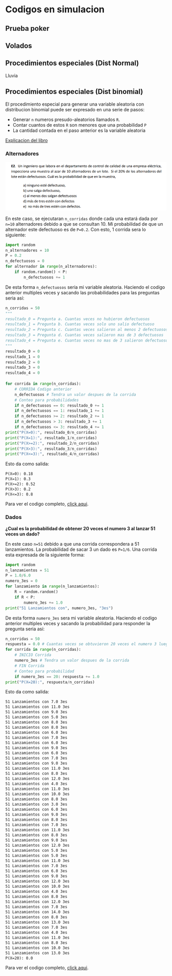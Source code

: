 # Codigos en simulacion

## Prueba poker

## Volados

## Procedimientos especiales (Dist Normal)

Lluvia

## Procedimientos especiales (Dist binomial)

El procedimiento especial para generar una variable aleatoria con distribucion binomial puede ser expresado en una serie de pasos:
- Generar `n` numeros presudo-aleatorios llamados `R`.
- Contar cuantos de estos `R` son menores que una probabilidad `P`
- La cantidad contada en el paso anterior es la variable aleatoria

[Explicacion del libro](Binomial.png)

### Alternadores

![Alternadores](Binomial_Alternadores.png)

En este caso, se ejecutaran `n_corridas` donde cada una estará dada por `n=10` alternadores debido a que se consultan 10. Mi probabilidad de que un alternador este defectuoso es de `P=0.2`. Con esto, 1 corrida sera lo siguiente:
```python
import random
n_alternadores = 10
P = 0.2
n_defectuosos = 0
for alternador in range(n_alternadores):
    if random.random() < P:
        n_defectuosos += 1
```
De esta forma `n_defectuosos` seria mi variable aleatoria. Haciendo el codigo anterior multiples veces y sacando las probabilidades para las preguntas seria así:
```python
n_corridas = 50
"""
resultado_0 = Pregunta a. Cuantas veces no hubieron defectuosos
resultado_1 = Pregunta b. Cuantas veces solo uno salio defectuoso
resultado_2 = Pregunta c. Cuantas veces salieron al menos 2 defectuosos
resultado_3 = Pregunta d. Cuantas veces salieron mas de 3 defectuosos
resultado_4 = Pregunta e. Cuantas veces no mas de 3 salieron defectuosos
"""
resultado_0 = 0
resultado_1 = 0
resultado_2 = 0
resultado_3 = 0
resultado_4 = 0

for corrida in range(n_corridas):
    # CORRIDA Codigo anterior
    n_defectuosos # Tendra un valor despues de la corrida
    # Conteo para probabilidades
    if n_defectuosos == 0: resultado_0 += 1
    if n_defectuosos == 1: resultado_1 += 1
    if n_defectuosos >= 2: resultado_2 += 1
    if n_defectuosos > 3: resultado_3 += 1
    if n_defectuosos <= 3: resultado_4 += 1
print("P(X=0):", resultado_0/n_corridas)
print("P(X=1):", resultado_1/n_corridas)
print("P(X>=2):", resultado_2/n_corridas)
print("P(X>3):", resultado_3/n_corridas)
print("P(X<=3):", resultado_4/n_corridas)
```
Esto da como salida:
```shell
P(X=0): 0.18
P(X=1): 0.3
P(X>=2): 0.52
P(X>3): 0.2
P(X<=3): 0.8
```
Para ver el codigo completo, [click aqui](Binomial_Alternadores.py).

### Dados

__¿Cual es la probabilidad de obtener 20 veces el numero 3 al lanzar 51 veces un dado?__

En este caso `n=51` debido a que una corrida correspondera a 51 lanzamientos. La probabilidad de sacar 3 un dado es `P=1/6`. Una corrida esta expresada de la siguiente forma:
```python
import random
n_lanzamientos = 51
P = 1.0/6.0
numero_3es = 0
for lanzamiento in range(n_lanzamientos):
    R = random.random()
    if R < P:
        numero_3es += 1.0
print("51 Lanzamientos con", numero_3es, "3es")
```
De esta forma `numero_3es` sera mi variable aleatoria. Haciendo el codigo anterior multiples veces y sacando la probabilidad para responder la pregunta seria así:
```python
n_corridas = 50
respuesta = 0.0 # Cuantas veces se obtuvieron 20 veces el numero 3 luego de n_lanzamientos 
for corrida in range(n_corridas):
    # INICIO Corrida
    numero_3es # Tendra un valor despues de la corrida
    # FIN Corrida
    # Conteo para probabilidad
    if numero_3es == 20: respuesta += 1.0
print("P(X=20):", respuesta/n_corridas)
```
Esto da como salida:
```shell
51 Lanzamientos con 7.0 3es
51 Lanzamientos con 11.0 3es
51 Lanzamientos con 9.0 3es
51 Lanzamientos con 5.0 3es
51 Lanzamientos con 8.0 3es
51 Lanzamientos con 8.0 3es
51 Lanzamientos con 6.0 3es
51 Lanzamientos con 7.0 3es
51 Lanzamientos con 6.0 3es
51 Lanzamientos con 9.0 3es
51 Lanzamientos con 6.0 3es
51 Lanzamientos con 7.0 3es
51 Lanzamientos con 9.0 3es
51 Lanzamientos con 11.0 3es
51 Lanzamientos con 8.0 3es
51 Lanzamientos con 12.0 3es
51 Lanzamientos con 4.0 3es
51 Lanzamientos con 11.0 3es
51 Lanzamientos con 10.0 3es
51 Lanzamientos con 8.0 3es
51 Lanzamientos con 3.0 3es
51 Lanzamientos con 6.0 3es
51 Lanzamientos con 9.0 3es
51 Lanzamientos con 8.0 3es
51 Lanzamientos con 7.0 3es
51 Lanzamientos con 11.0 3es
51 Lanzamientos con 8.0 3es
51 Lanzamientos con 9.0 3es
51 Lanzamientos con 12.0 3es
51 Lanzamientos con 5.0 3es
51 Lanzamientos con 5.0 3es
51 Lanzamientos con 11.0 3es
51 Lanzamientos con 7.0 3es
51 Lanzamientos con 6.0 3es
51 Lanzamientos con 9.0 3es
51 Lanzamientos con 12.0 3es
51 Lanzamientos con 10.0 3es
51 Lanzamientos con 4.0 3es
51 Lanzamientos con 8.0 3es
51 Lanzamientos con 12.0 3es
51 Lanzamientos con 7.0 3es
51 Lanzamientos con 14.0 3es
51 Lanzamientos con 8.0 3es
51 Lanzamientos con 13.0 3es
51 Lanzamientos con 7.0 3es
51 Lanzamientos con 4.0 3es
51 Lanzamientos con 11.0 3es
51 Lanzamientos con 8.0 3es
51 Lanzamientos con 10.0 3es
51 Lanzamientos con 13.0 3es
P(X=20): 0.0
```
Para ver el codigo completo, [click aqui](Binomial_Dados.py).